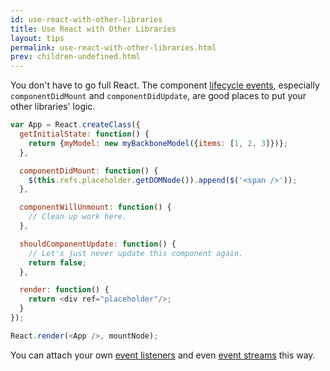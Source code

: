 ```yaml
---
id: use-react-with-other-libraries
title: Use React with Other Libraries
layout: tips
permalink: use-react-with-other-libraries.html
prev: children-undefined.html
---
```


You don't have to go full React. The component [lifecycle events](/react/docs/component-specs.html#lifecycle-methods), especially `componentDidMount` and `componentDidUpdate`, are good places to put your other libraries' logic.

```js
var App = React.createClass({
  getInitialState: function() {
    return {myModel: new myBackboneModel({items: [1, 2, 3]})};
  },

  componentDidMount: function() {
    $(this.refs.placeholder.getDOMNode()).append($('<span />'));
  },

  componentWillUnmount: function() {
    // Clean up work here.
  },

  shouldComponentUpdate: function() {
    // Let's just never update this component again.
    return false;
  },

  render: function() {
    return <div ref="placeholder"/>;
  }
});

React.render(<App />, mountNode);
```

You can attach your own [event listeners](/react/tips/dom-event-listeners.html) and even [event streams](https://baconjs.github.io) this way.
